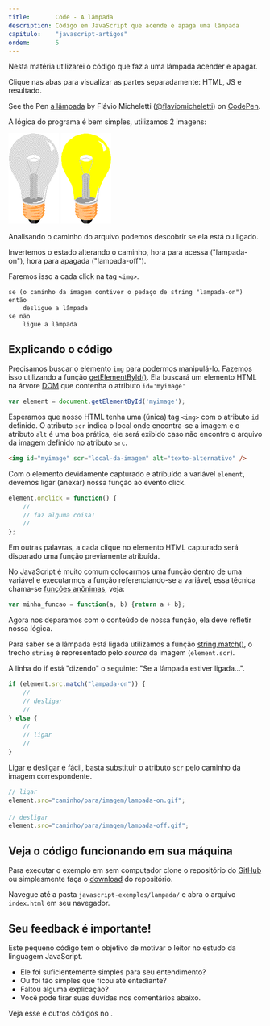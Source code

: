 ```yaml
---
title:       Code - A lâmpada
description: Código em JavaScript que acende e apaga uma lâmpada
capitulo:    "javascript-artigos"
ordem:       5
---
```


Nesta matéria utilizarei o código que faz a uma lâmpada acender e apagar.

Clique nas abas para visualizar as partes separadamente: HTML, JS e resultado.

<p data-height="300" data-theme-id="2897" data-slug-hash="NOeBYR" data-default-tab="js,result" data-user="flaviomicheletti" data-pen-title="a lâmpada" class="codepen">See the Pen <a href="https://codepen.io/flaviomicheletti/pen/NOeBYR/">a lâmpada</a> by Flávio Micheletti (<a href="https://codepen.io/flaviomicheletti">@flaviomicheletti</a>) on <a href="https://codepen.io">CodePen</a>.</p>
<script async src="https://static.codepen.io/assets/embed/ei.js"></script>

A lógica do programa é bem simples, utilizamos 2 imagens:

![Imagem](lampada-off.gif)
![Imagem](lampada-on.gif)

Analisando o caminho do arquivo podemos descobrir se ela está ou ligado.

Invertemos o estado alterando o caminho, hora para acessa ("lampada-on"), hora para apagada ("lampada-off").

Faremos isso a cada click na tag `<img>`.

    se (o caminho da imagem contiver o pedaço de string "lampada-on") então
        desligue a lâmpada
    se não
        ligue a lâmpada





Explicando o código
---

Precisamos buscar o elemento `img` para podermos manipulá-lo. Fazemos isso utilizando a função
[getElementById()](/javascript/dom-getelementbyid/). Ela buscará um elemento HTML na árvore [DOM](/javascript/dom/) que
contenha o atributo `id='myimage'`

```javascript
var element = document.getElementById('myimage');
```

Esperamos que nosso HTML tenha uma (única) tag `<img>` com o atributo `id` definido. O atributo `scr` indica o local
onde encontra-se a imagem e o atributo `alt` é uma boa prática, ele será exibido caso não encontre o arquivo da imagem
definido no atributo `src`.

```html
<img id="myimage" scr="local-da-imagem" alt="texto-alternativo" />
```

Com o elemento devidamente capturado e atribuído a variável `element`, devemos ligar (anexar) nossa função ao evento click.

```javascript
element.onclick = function() {
    //
    // faz alguma coisa!
    //
};
```

Em outras palavras, a cada clique no elemento HTML capturado será disparado uma função previamente atribuída.

No JavaScript é muito comum colocarmos uma função dentro de uma variável e executarmos a função referenciando-se a
variável, essa técnica chama-se [funções anônimas](/javascript/funcoes-anonimas/), veja:

```javascript
var minha_funcao = function(a, b) {return a + b};
```

Agora nos deparamos com o conteúdo de nossa função, ela deve refletir nossa lógica.

Para saber se a lâmpada está ligada utilizamos a função [string.match()](/javascript/string-match/), o trecho
`string` é representado pelo *source* da imagem (`element.scr`).

A linha do if está "dizendo" o seguinte: "Se a lâmpada estiver ligada...".

```javascript
if (element.src.match("lampada-on")) {
    //
    // desligar
    //
} else {
    //
    // ligar
    //
}
```

Ligar e desligar é fácil, basta substituir o atributo `scr` pelo caminho da imagem correspondente.


```javascript
// ligar
element.src="caminho/para/imagem/lampada-on.gif";

// desligar
element.src="caminho/para/imagem/lampada-off.gif";
```



Veja o código funcionando em sua máquina
---

Para executar o exemplo em sem computador clone o repositório do
[GitHub](https://github.com/devfuria/javascript-exemplos)
ou simplesmente faça o [download](https://github.com/devfuria/javascript-exemplos/archive/master.zip) do repositório.

Navegue até a pasta `javascript-exemplos/lampada/` e abra o arquivo `index.html` em seu navegador.




Seu feedback é importante!
---

Este pequeno código tem o objetivo de motivar o leitor no estudo da linguagem JavaScript.

- Ele foi suficientemente simples para seu entendimento?
- Ou foi tão simples que ficou até entediante?
- Faltou alguma explicação?
- Você pode tirar suas duvidas nos comentários abaixo.

Veja esse e outros códigos no .
